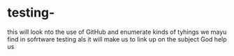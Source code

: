 # testing-
this will look nto the use of GitHub
and enumerate kinds of tyhings we mayu find in sofrtware testing 
als it will make us to link up on the subject 
God help us 
